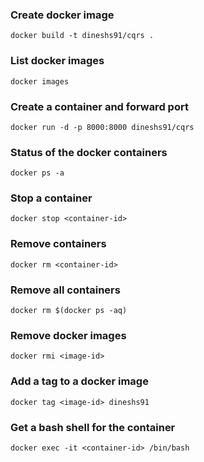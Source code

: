 ### Create docker image

`docker build -t dineshs91/cqrs .`

### List docker images

`docker images`

### Create a container and forward port

`docker run -d -p 8000:8000 dineshs91/cqrs`

### Status of the docker containers

`docker ps -a`

### Stop a container

`docker stop <container-id>`

### Remove containers

`docker rm <container-id>`

### Remove all containers

`docker rm $(docker ps -aq)`

### Remove docker images

`docker rmi <image-id>`

### Add a tag to a docker image

`docker tag <image-id> dineshs91`

### Get a bash shell for the container

`docker exec -it <container-id> /bin/bash`
